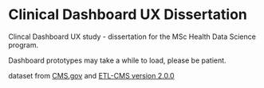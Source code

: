 # Clinical Dashboard UX Dissertation
Clincal Dashboard UX study - dissertation for the MSc Health Data Science program.

Dashboard prototypes may take a while to load, please be patient.

dataset from [CMS.gov](https://www.cms.gov/data-research/statistics-trends-and-reports/medicare-claims-synthetic-public-use-files/cms-2008-2010-data-entrepreneurs-synthetic-public-use-file-de-synpuf/de10-sample-20) and [ETL-CMS version 2.0.0](https://github.com/OHDSI/ETL-CMS/tree/master)